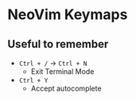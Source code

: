 # NeoVim Keymaps

## Useful to remember
- `Ctrl + /` -> `Ctrl + N`
    - Exit Terminal Mode
- `Ctrl + Y`
    - Accept autocomplete
